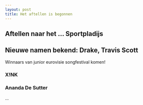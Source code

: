 ```yaml
---
layout: post
title: Het aftellen is begonnen
---
```


Aftellen naar het ... Sportpladijs
----------------------------------

## Nieuwe namen bekend: Drake, Travis Scott

Winnaars van junior eurovisie songfestival komen!

### X!NK

### Ananda De Sutter

...
